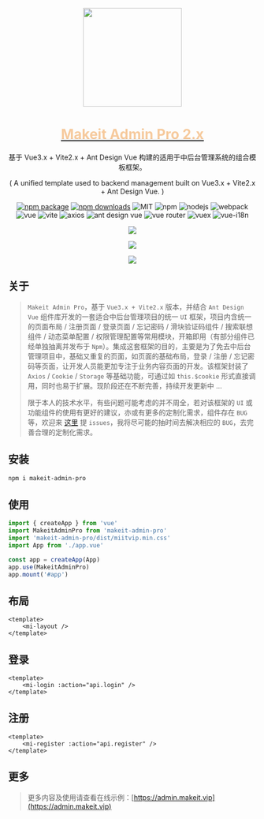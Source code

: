 <p align="center">
    <a href="https://admin.makeit.vip/">
        <img width="200" src="https://file.makeit.vip/MIIT/M00/00/00/ajRkHV_pUyOALE2LAAAtlj6Tt_s370.png">
    </a>
</p>

<h1 align="center">
    <a href="https://admin.makeit.vip/" target="_blank">
        <font color="#f6ca9d">Makeit Admin Pro 2.x</font>
    </a>
</h1>

<div align="center">

基于 Vue3.x + Vite2.x + Ant Design Vue 构建的适用于中后台管理系统的组合模板框架。

( A unified template used to backend management built on Vue3.x + Vite2.x + Ant Design Vue. )

[![npm package](https://img.shields.io/npm/v/makeit-admin-pro.svg?style=flat-square)](https://www.npmjs.com/package/makeit-admin-pro)
[![npm downloads](http://img.shields.io/npm/dm/makeit-admin-pro.svg?style=flat-square)](http://www.npmtrends.com/makeit-admin-pro)
![MIT](https://img.shields.io/badge/license-MIT-ff69b4.svg)
![npm](https://img.shields.io/badge/npm-8.1.3-orange.svg)
![nodejs](https://img.shields.io/badge/nodejs-17.7.1-red.svg)
![webpack](https://img.shields.io/badge/webpack-5.70.0-orange.svg)
![vue](https://img.shields.io/badge/vue-3.2.36-green.svg)
![vite](https://img.shields.io/badge/vite-2.9.9-yellow.svg)
![axios](https://img.shields.io/badge/axios-0.27.2-red.svg)
![ant design vue](https://img.shields.io/badge/ant%20design%20vue-3.x-blueviolet.svg)
![vue router](https://img.shields.io/badge/vue%20router-4.0.15-inactive.svg)
![vuex](https://img.shields.io/badge/vuex-4.0.2-informational.svg)
![vue-i18n](https://img.shields.io/badge/vue%20i18n-9.1.10-default.svg)

<p>
    <a href="https://admin.makeit.vip/">
        <img src="https://file.makeit.vip/MIIT/M00/00/00/ajRkHWAQMteAH3u5AAg_R8651XE245.png">
    </a>
</p>

<p>
    <a href="https://admin.makeit.vip/">
        <img src="https://file.makeit.vip/MIIT/M00/00/00/ajRkHWAQMwOAM2FJAAGzeH165Ws053.png">
    </a>
</p>

<p>
    <a href="https://admin.makeit.vip/">
        <img src="https://file.makeit.vip/MIIT/M00/00/00/ajRkHWAQMx-ABFkCAAQKq4vcmIM480.jpg">
    </a>
</p>

</div>

## 关于

> `Makeit Admin Pro`，基于 `Vue3.x + Vite2.x` 版本，并结合 `Ant Design Vue` 组件库开发的一套适合中后台管理项目的统一 `UI` 框架，项目内含统一的页面布局 / 注册页面 / 登录页面 / 忘记密码 / 滑块验证码组件 / 搜索联想组件 / 动态菜单配置 / 权限管理配置等常用模块，开箱即用（有部分组件已经单独抽离并发布于 `Npm`）。集成这套框架的目的，主要是为了免去中后台管理项目中，基础又重复的页面，如页面的基础布局，登录 / 注册 / 忘记密码等页面，让开发人员能更加专注于业务内容页面的开发。该框架封装了 `Axios` / `Cookie` / `Storage` 等基础功能，可通过如 `this.$cookie` 形式直接调用，同时也易于扩展。现阶段还在不断完善，持续开发更新中 ...
> >
> 限于本人的技术水平，有些问题可能考虑的并不周全，若对该框架的 `UI` 或功能组件的使用有更好的建议，亦或有更多的定制化需求，组件存在 `BUG` 等，欢迎来 [这里](https://github.com/lirongtong/miitvip-vue-admin-manager/issues) 提 `issues`，我将尽可能的抽时间去解决相应的 `BUG`，去完善合理的定制化需求。

## 安装

```bash
npm i makeit-admin-pro
```

## 使用

```ts
import { createApp } from 'vue'
import MakeitAdminPro from 'makeit-admin-pro'
import 'makeit-admin-pro/dist/miitvip.min.css'
import App from './app.vue'

const app = createApp(App)
app.use(MakeitAdminPro)
app.mount('#app')
```

## 布局

```vue
<template>
    <mi-layout />
</template>
```

## 登录

```vue
<template>
    <mi-login :action="api.login" />
</template>
```

## 注册

```vue
<template>
    <mi-register :action="api.register" />
</template>
```

## 更多

> 更多内容及使用请查看在线示例：[https://admin.makeit.vip](https://admin.makeit.vip)
